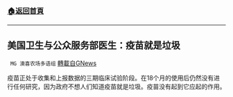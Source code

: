 ###  [:house:返回首頁](https://github.com/ourhimalayas/txt)
---


## 美国卫生与公众服务部医生：疫苗就是垃圾
` MG 澳喜农场多语组` [轉載自GNews](https://gnews.org/zh-hans/1556599/)

疫苗正处于收集和上报数据的三期临床试验阶段。在18个月的使用后仍然没有进行任何研究，因为政府不想人们知道疫苗就是垃圾。疫苗没有起到它应起的作用。
